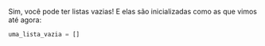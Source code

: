 Sim, você pode ter listas vazias! E elas são inicializadas como as que vimos até agora:
```python
uma_lista_vazia = []
```